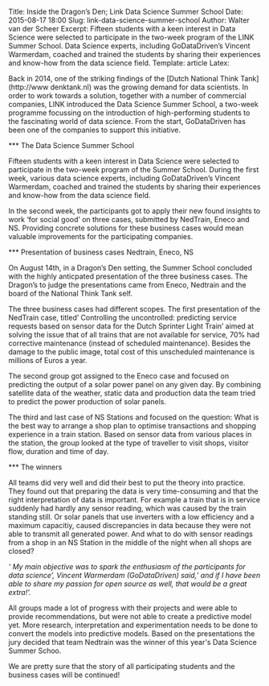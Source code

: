 Title: Inside the Dragon’s Den; Link Data Science Summer School
Date: 2015-08-17 18:00
Slug: link-data-science-summer-school
Author: Walter van der Scheer
Excerpt: Fifteen students with a keen interest in Data Science were selected to participate in the two-week program of the LINK Summer School. Data Science experts, including GoDataDriven’s Vincent Warmerdam, coached and trained the students by sharing their experiences and know-how from the data science field.
Template: article
Latex:

Back in 2014, one of the striking findings of the [Dutch National Think Tank](http://www denktank.nl) was the growing demand for data scientists. In order to work towards a solution, together with a number of commercial companies, LINK introduced the Data Science Summer School, a two-week programme focussing on the introduction of high-performing students to the fascinating world of data science. From the start, GoDataDriven has been one of the companies to support this initiative. 

*** The Data Science Summer School

Fifteen students with a keen interest in Data Science were selected to participate in the two-week program of the Summer School. During the first week, various data science experts, including GoDataDriven’s Vincent Warmerdam, coached and trained the students by sharing their experiences and know-how from the data science field.

In the second week, the participants got to apply their new found insights to work ‘for social good’ on three cases, submitted by NedTrain, Eneco and NS. Providing concrete solutions for these business cases would mean valuable improvements for the participating companies.

*** Presentation of business cases Nedtrain, Eneco, NS

On August 14th, in a Dragon’s Den setting, the Summer School concluded with the highly anticpated presentation of the three business cases. The Dragon’s to judge the presentations came from Eneco, Nedtrain and the board of the National Think Tank self.

The three business cases had different scopes. The first presentation of the NedTrain case, titled’ Controlling the uncontrolled: predicting service requests based on sensor data for the Dutch Sprinter Light Train’ aimed at solving the issue that of all trains that are not available for service, 70% had corrective maintenance (instead of scheduled maintenance). Besides the damage to the public image, total cost of this unscheduled maintenance is millions of Euros a year.

The second group got assigned to the Eneco case and focused on predicting the output of a solar power panel on any given day. By combining satellite data of the weather, static data and production data the team tried to predict the power production of solar panels.

The third and last case of NS Stations and focused on the question: What is the best way to arrange a shop plan to optimise transactions and shopping experience in a train station. Based on sensor data from various places in the station, the group looked at the type of traveller to visit shops, visitor flow, duration and time of day.

*** The winners

All teams did very well and did their best to put the theory into practice. They found out that preparing the data is very time-consuming and that the right interpretation of data is important. For example a train that is in service suddenly had hardly any sensor reading, which was caused by the train standing still. Or solar panels that use inverters with a low efficiency and a maximum capacitiy, caused discrepancies in data because they were not able to transmit all generated power. And what to do with sensor readings from a shop in an NS Station in the middle of the night when all shops are closed?

*' My main objective was to spark the enthusiasm of the participants for data science’, Vincent Warmerdam (GoDataDriven) said,’ and if I have been able to share my passion for open source as well, that would be a great extra!’.* 


All groups made a lot of progress with their projects and were able to provide recommendations, but were not able to create a predictive model yet. More research, interpretation and experimentation needs to be done to convert the models into predictive models. Based on the presentations the jury decided that team Nedtrain was the winner of this year's Data Science Summer Schoo. 

We are pretty sure that the story of all participating students and the business cases will be continued!


